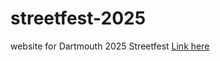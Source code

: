 # streetfest-2025
website for Dartmouth 2025 Streetfest
<a href="www.streetfest2025.com">Link here </a>
